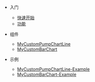 * 入门

  * [快速开始](README.md)
  * [功能](Function/README.md)


* 组件

  * [MyCustomPumpChartLine](CommonChart/README.md)
  * [MyCustomBarChart](BarChart/README.md)

* 示例

  * [MyCustomPumpChartLine-Example](CommonChartExample/README.md)
  * [MyCustomBarChart-Example](BarChartExample/README.md)
